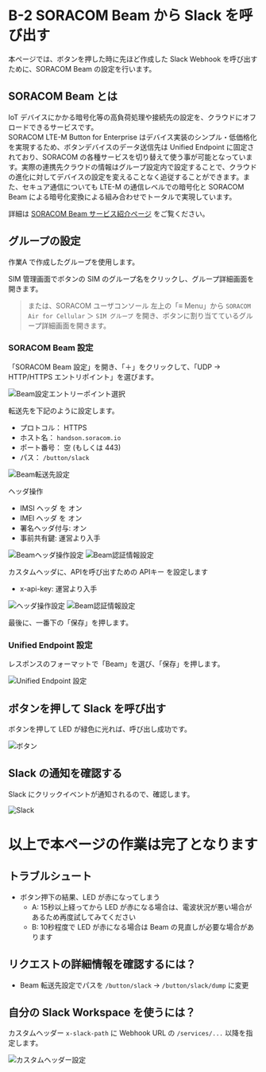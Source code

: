 # B-2 SORACOM Beam から Slack を呼び出す

本ページでは、ボタンを押した時に先ほど作成した Slack Webhook を呼び出すために、SORACOM Beam の設定を行います。

## SORACOM Beam とは

IoT デバイスにかかる暗号化等の高負荷処理や接続先の設定を、クラウドにオフロードできるサービスです。  
SORACOM LTE-M Button for Enterprise はデバイス実装のシンプル・低価格化を実現するため、ボタンデバイスのデータ送信先は Unified Endpoint に固定されており、SORACOM の各種サービスを切り替えて使う事が可能となっています。実際の連携先クラウドの情報はグループ設定内で設定することで、クラウドの進化に対してデバイスの設定を変えることなく追従することができます。また、セキュア通信についても LTE-M の通信レベルでの暗号化と SORACOM Beam による暗号化変換による組み合わせでトータルで実現しています。

詳細は [SORACOM Beam サービス紹介ページ](https://soracom.jp/services/beam/) をご覧ください。

## グループの設定
作業A で作成したグループを使用します。

SIM 管理画面でボタンの SIM のグループ名をクリックし、グループ詳細画面を開きます。
> または、SORACOM ユーザコンソール 左上の「≡ Menu」から `SORACOM Air for Cellular` ＞ `SIM グループ` を開き、ボタンに割り当てているグループ詳細画面を開きます。

### SORACOM Beam 設定
「SORACOM Beam 設定」を開き、「＋」をクリックして、「UDP → HTTP/HTTPS エントリポイント」を選びます。

![Beam設定エントリーポイント選択](images/soracom-01.png)

転送先を下記のように設定します。

- プロトコル： HTTPS
- ホスト名： `handson.soracom.io`
- ポート番号： 空 (もしくは 443)
- パス： `/button/slack`

![Beam転送先設定](images/soracom-02.png)

ヘッダ操作

- IMSI ヘッダ を オン
- IMEI ヘッダ を オン
- 署名ヘッダ付与: オン
- 事前共有鍵: 運営より入手

![Beamヘッダ操作設定](images/soracom-03.png)
![Beam認証情報設定](images/soracom-04.png)

カスタムヘッダに、APIを呼び出すための APIキー を設定します

- x-api-key: 運営より入手

![ヘッダ操作設定](images/soracom-05.png)
![Beam認証情報設定](images/soracom-06.png)

最後に、一番下の「保存」を押します。

### Unified Endpoint 設定
レスポンスのフォーマットで「Beam」を選び、「保存」を押します。

![Unified Endpoint 設定](images/soracom-07.png)

## ボタンを押して Slack を呼び出す

ボタンを押して LED が緑色に光れば、呼び出し成功です。

![ボタン](images/button.jpg)

## Slack の通知を確認する
Slack にクリックイベントが通知されるので、確認します。

![Slack](images/slack.png)

# 以上で本ページの作業は完了となります

## トラブルシュート

* ボタン押下の結果、LED が赤になってしまう
    * A: 15秒以上経ってから LED が赤になる場合は、電波状況が悪い場合があるため再度試してみてください
    * B: 10秒程度で LED が赤になる場合は Beam の見直しが必要な場合があります

## リクエストの詳細情報を確認するには？

- Beam 転送先設定でパスを `/button/slack` → `/button/slack/dump` に変更

## 自分の Slack Workspace を使うには？
カスタムヘッダー `x-slack-path` に Webhook URL の `/services/...` 以降を指定します。

![カスタムヘッダー設定](images/soracom-08.png)